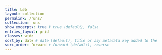```yaml
---
title: Løb
layout: collection
permalink: /runs/
collection: runs
show_excerpts: true # true (default), false
entries_layout: grid
classes: wide
sort_by: date # date (default), title or any metadata key added to the collection's documents
sort_order: forward # forward (default), reverse
---
```

